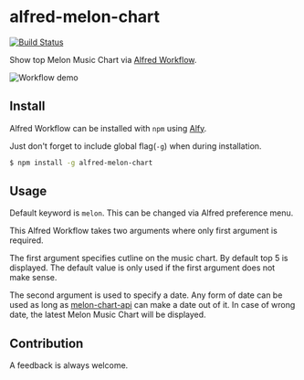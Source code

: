 # alfred-melon-chart

[![Build Status](https://travis-ci.org/hyunchel/alfred-melon-chart.svg?branch=master)](https://travis-ci.org/hyunchel/alfred-melon-chart)

Show top Melon Music Chart via [Alfred Workflow][alfred-workflow].

![Workflow demo][demo-gif]

## Install

Alfred Workflow can be installed with `npm` using [Alfy][alfy].

Just don't forget to include global flag(`-g`) when during installation.

```bash
$ npm install -g alfred-melon-chart
```

## Usage

Default keyword is `melon`. This can be changed via Alfred preference menu.

This Alfred Workflow takes two arguments where only first argument is required.

The first argument specifies cutline on the music chart. By default top 5 is displayed.
The default value is only used if the first argument does not make sense.

The second argument is used to specify a date.
Any form of date can be used as long as [melon-chart-api][melon-chart-api] can make a date out of it. In case of wrong date, the latest Melon Music Chart will be displayed.

## Contribution

A feedback is always welcome.

[alfred-workflow]: https://www.alfredapp.com/workflows
[alfy]: https://github.com/sindresorhus/alfy
[melon-chart-api]: https://github.com/hyunchel/melon-chart-api
[demo-gif]: https://raw.githubusercontent.com/hyunchel/alfred-melon-chart/master/demo.gif